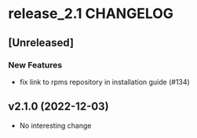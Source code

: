 # release_2.1 CHANGELOG

## [Unreleased]

### New Features

- fix link to rpms repository in installation guide (#134)

## v2.1.0 (2022-12-03)

- No interesting change


